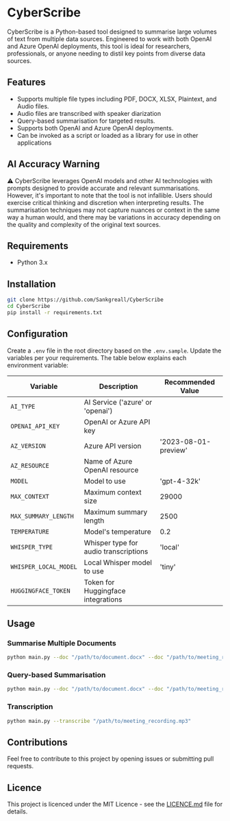 # CyberScribe
CyberScribe is a Python-based tool designed to summarise large volumes of text from multiple data sources. Engineered to work with both OpenAI and Azure OpenAI deployments, this tool is ideal for researchers, professionals, or anyone needing to distil key points from diverse data sources.

## Features
- Supports multiple file types including PDF, DOCX, XLSX, Plaintext, and Audio files.
- Audio files are transcribed with speaker diarization
- Query-based summarisation for targeted results.
- Supports both OpenAI and Azure OpenAI deployments.
- Can be invoked as a script or loaded as a library for use in other applications

## AI Accuracy Warning
⚠️ CyberScribe leverages OpenAI models and other AI technologies with prompts designed to provide accurate and relevant summarisations. However, it's important to note that the tool is not infallible. Users should exercise critical thinking and discretion when interpreting results. The summarisation techniques may not capture nuances or context in the same way a human would, and there may be variations in accuracy depending on the quality and complexity of the original text sources.


## Requirements
- Python 3.x

## Installation

```bash
git clone https://github.com/Sankgreall/CyberScribe
cd CyberScribe
pip install -r requirements.txt
```

## Configuration

Create a `.env` file in the root directory based on the `.env.sample`. Update the variables per your requirements. The table below explains each environment variable:

| Variable             | Description                                                  | Recommended Value      |
|----------------------|--------------------------------------------------------------|------------------------|
| `AI_TYPE`            | AI Service ('azure' or 'openai')                             |                        |
| `OPENAI_API_KEY`     | OpenAI or Azure API key                                      |                        |
| `AZ_VERSION`         | Azure API version                                            | '2023-08-01-preview'   |
| `AZ_RESOURCE`        | Name of Azure OpenAI resource                                |                        |
| `MODEL`              | Model to use                                                 | 'gpt-4-32k'            |
| `MAX_CONTEXT`        | Maximum context size                                         | 29000                  |
| `MAX_SUMMARY_LENGTH` | Maximum summary length                                       | 2500                   |
| `TEMPERATURE`        | Model's temperature                                          | 0.2                    |
| `WHISPER_TYPE`       | Whisper type for audio transcriptions                        | 'local'                |
| `WHISPER_LOCAL_MODEL`| Local Whisper model to use                                   | 'tiny'                 |
| `HUGGINGFACE_TOKEN`  | Token for Huggingface integrations                           |                        |


## Usage

### Summarise Multiple Documents

```bash
python main.py --doc "/path/to/document.docx" --doc "/path/to/meeting_recording.mp3"
```

### Query-based Summarisation

```bash
python main.py --doc "/path/to/document.docx" --doc "/path/to/meeting_recording.mp3" --query "your query here"
```

### Transcription

```bash
python main.py --transcribe "/path/to/meeting_recording.mp3"
```

## Contributions
Feel free to contribute to this project by opening issues or submitting pull requests.

## Licence
This project is licenced under the MIT Licence - see the [LICENCE.md](LICENCE.md) file for details.
